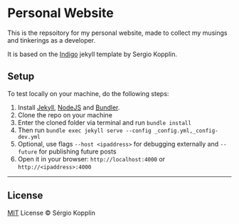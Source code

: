 # Personal Website

This is the repsoitory for my personal website, made to collect my musings and tinkerings as a developer.

It is based on the [Indigo](https://github.com/sergiokopplin/indigo) jekyll template by Sergio Kopplin.

## Setup

To test locally on your machine, do the following steps:

1. Install [Jekyll](https://jekyllrb.com), [NodeJS](https://nodejs.org/) and [Bundler](https://bundler.io/).
2. Clone the repo on your machine
3. Enter the cloned folder via terminal and run `bundle install`
4. Then run `bundle exec jekyll serve --config _config.yml,_config-dev.yml`
5. Optional, use flags `--host <ipaddress>` for debugging externally and `--future` for publishing future posts
5. Open it in your browser: `http://localhost:4000` or `http://<ipaddress>:4000`

---
## License

[MIT](https://kopplin.mit-license.org/) License © Sérgio Kopplin

